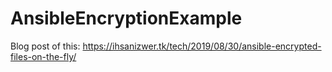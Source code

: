 # AnsibleEncryptionExample

Blog post of this: https://ihsanizwer.tk/tech/2019/08/30/ansible-encrypted-files-on-the-fly/

